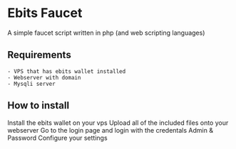 # Ebits Faucet
A simple faucet script written in php (and web scripting languages)
## Requirements
    - VPS that has ebits wallet installed
    - Webserver with domain
    - Mysqli server

## How to install
Install the ebits wallet on your vps
Upload all of the included files onto your webserver
Go to the login page and login with the credentals Admin & Password
Configure your settings 
